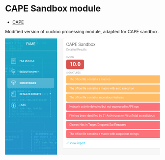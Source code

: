 # CAPE Sandbox module

* [CAPE](processing/cape/)

Modified version of cuckoo processing module, adapted for CAPE sandbox.

![CAPE](processing/cape/img/fame_cape_plugin.png)


